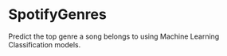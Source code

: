# SpotifyGenres
Predict the top genre a song belongs to using Machine Learning Classification models.
